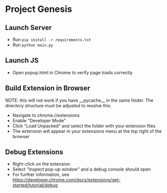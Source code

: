 # Project Genesis

## Launch Server
- Run ```pip install -r requirements.txt```
- Run ```python main.py```

## Launch JS
- Open popup.html in Chrome to verify page loads correctly

## Build Extension in Browser
NOTE: this will not work if you have \_\_pycache\_\_ in the same folder. The directory structure must be adjusted to resolve this.

- Navigate to chrome://extensions
- Enable "Developer Mode"
- Click "Load Unpacked" and select the folder with your extension files
- The extension will appear in your extensions menu at the top right of the browser

## Debug Extensions
- Right-click on the extension
- Select "Inspect pop-up window" and a debug console should open
- For further information, see https://developer.chrome.com/docs/extensions/get-started/tutorial/debug
